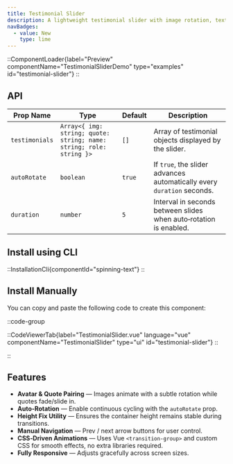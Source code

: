 ```yaml
---
title: Testimonial Slider
description: A lightweight testimonial slider with image rotation, text transitions, and optional auto‑rotation.
navBadges:
  - value: New
    type: lime
---
```


::ComponentLoader{label="Preview" componentName="TestimonialSliderDemo" type="examples" id="testimonial-slider"}
::

## API

| Prop Name      | Type                                                                | Default | Description                                                            |
| -------------- | ------------------------------------------------------------------- | ------- | ---------------------------------------------------------------------- |
| `testimonials` | `Array<{ img: string; quote: string; name: string; role: string }>` | `[]`    | Array of testimonial objects displayed by the slider.                  |
| `autoRotate`   | `boolean`                                                           | `true`  | If `true`, the slider advances automatically every `duration` seconds. |
| `duration`     | `number`                                                            | `5`     | Interval in seconds between slides when auto‑rotation is enabled.      |

## Install using CLI

::InstallationCli{componentId="spinning-text"}
::

## Install Manually

You can copy and paste the following code to create this component:

::code-group

::CodeViewerTab{label="TestimonialSlider.vue" language="vue" componentName="TestimonialSlider" type="ui" id="testimonial-slider"}
::

::

## Features

- **Avatar & Quote Pairing** — Images animate with a subtle rotation while quotes fade/slide in.
- **Auto‑Rotation** — Enable continuous cycling with the `autoRotate` prop.
- **Height Fix Utility** — Ensures the container height remains stable during transitions.
- **Manual Navigation** — Prev / next arrow buttons for user control.
- **CSS‑Driven Animations** — Uses Vue `<transition-group>` and custom CSS for smooth effects, no extra libraries required.
- **Fully Responsive** — Adjusts gracefully across screen sizes.
